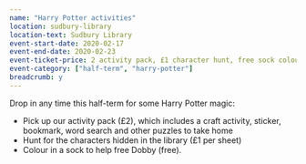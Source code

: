 ```yaml
---
name: "Harry Potter activities"
location: sudbury-library
location-text: Sudbury Library
event-start-date: 2020-02-17
event-end-date: 2020-02-23
event-ticket-price: 2 activity pack, £1 character hunt, free sock colouring
event-category: ["half-term", "harry-potter"]
breadcrumb: y
---
```


Drop in any time this half-term for some Harry Potter magic:

* Pick up our activity pack (£2), which includes a craft activity, sticker, bookmark, word search and other puzzles to take home
* Hunt for the characters hidden in the library (£1 per sheet)
* Colour in a sock to help free Dobby (free).

